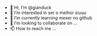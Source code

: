 - 👋 Hi, I’m @gianduck
- 👀 I’m interested in  ser  o melhor siuuu
- 🌱 I’m currently learning  mexer no github 
- 💞️ I’m looking to collaborate on ...
- 📫 How to reach me ...

<!---
gianduck/gianduck is a ✨ special ✨ repository because its `README.md` (this file) appears on your GitHub profile.
You can click the Preview link to take a look at your changes.
--->
